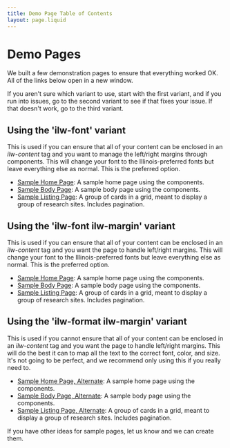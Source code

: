 ```yaml
---
title: Demo Page Table of Contents
layout: page.liquid
---
```

# Demo Pages

We built a few demonstration pages to ensure that everything worked OK. All of the links below open in a new window. 

If you aren't sure which variant to use, start with the first variant, and if you run into issues, go to the second variant to see if that fixes your issue. If that doesn't work, go to the third variant. 

## Using the 'ilw-font' variant

This is used if you can ensure that all of your content can be enclosed in an *ilw-content* tag and you want to manage the  left/right margins through components. This will change your font to the Illinois-preferred fonts but leave everything else as normal. This is the preferred option. 

* <a href="/demo/home-pure.html" target="_blank">Sample Home Page</a>: A sample home page using the components. 
* <a href="/demo/body-pure.html" target="_blank">Sample Body Page</a>: A sample body page using the components. 
* <a href="/demo/card-grid-pure.html" target="_blank">Sample Listing Page</a>: A group of cards in a grid, meant to display a group of research sites. Includes pagination.

## Using the 'ilw-font ilw-margin' variant

This is used if you can ensure that all of your content can be enclosed in an *ilw-content* tag and you want the page to handle left/right margins. This will change your font to the Illinois-preferred fonts but leave everything else as normal. This is the preferred option. 

* <a href="/demo/home.html" target="_blank">Sample Home Page</a>: A sample home page using the components. 
* <a href="/demo/body.html" target="_blank">Sample Body Page</a>: A sample body page using the components. 
* <a href="/demo/card-grid.html" target="_blank">Sample Listing Page</a>: A group of cards in a grid, meant to display a group of research sites. Includes pagination.

## Using the 'ilw-format ilw-margin' variant

This is used if you cannot ensure that all of your content can be enclosed in an *ilw-content* tag and you want the page to handle left/right margins. This will do the best it can to map all the text to the correct font, color, and size. It's not going to be perfect, and we recommend only using this if you really need to. 

* <a href="/demo/home-illinois-mode.html" target="_blank">Sample Home Page, Alternate</a>: A sample home page using the  components. 
* <a href="/demo/body-illinois-mode.html" target="_blank">Sample Body Page, Alternate</a>: A sample body page using the components.
* <a href="/demo/card-grid-illinois-mode.html" target="_blank">Sample Listing Page, Alternate</a>: A group of cards in a grid, meant to display a group of research sites. Includes pagination.

If you have other ideas for sample pages, let us know and we can create them. 
